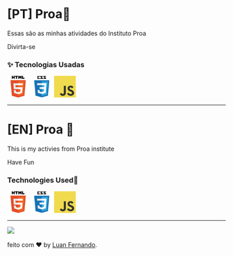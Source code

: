 # [PT] Proa💙
<p> Essas são as minhas atividades do  Instituto Proa </p>
<p> Divirta-se</p>

### ✨ Tecnologias Usadas 
<code><img height="50" src="https://raw.githubusercontent.com/github/explore/80688e429a7d4ef2fca1e82350fe8e3517d3494d/topics/html/html.png"></code>
<code><img height="50" src="https://raw.githubusercontent.com/github/explore/80688e429a7d4ef2fca1e82350fe8e3517d3494d/topics/css/css.png"></code>
<code><img height="50" src="https://raw.githubusercontent.com/github/explore/80688e429a7d4ef2fca1e82350fe8e3517d3494d/topics/javascript/javascript.png"></code>



---

# [EN] Proa 💙
<p> This is my activies from Proa institute </p>
<p> Have Fun </p>


###  Technologies Used🌟
<code><img height="50" src="https://raw.githubusercontent.com/github/explore/80688e429a7d4ef2fca1e82350fe8e3517d3494d/topics/html/html.png"></code>
<code><img height="50" src="https://raw.githubusercontent.com/github/explore/80688e429a7d4ef2fca1e82350fe8e3517d3494d/topics/css/css.png"></code>
<code><img height="50" src="https://raw.githubusercontent.com/github/explore/80688e429a7d4ef2fca1e82350fe8e3517d3494d/topics/javascript/javascript.png"></code>

---
<img height="400px" src="https://user-images.githubusercontent.com/79935555/130865475-9a9d1cb0-f235-421b-824b-3bc41da14938.jpg"/>

feito com ❤️ by [Luan Fernando](https://www.linkedin.com/in/luan-fernando/).
